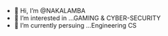 - 👋 Hi, I’m @NAKALAMBA
- 👀 I’m interested in ...GAMING & CYBER-SECURITY
- 🌱 I’m currently persuing ...Engineering CS

<!---
NAKALAMBA/NAKALAMBA is a ✨ special ✨ repository because its `README.md` (this file) appears on your GitHub profile.
You can click the Preview link to take a look at your changes.
--->
